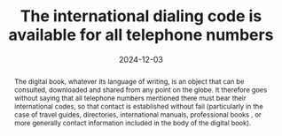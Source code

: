 ---
N: '123'
Rubrique: Internationalisation
title: The international dialing code is available for all telephone numbers
detail: The international dialing code is available for all telephone numbers
abstract: "The digital book, whatever its language of writing, is an object that can be consulted, downloaded and shared from any point on the globe. It therefore goes without saying that all telephone numbers mentioned there must bear their international codes, so that contact is established without fail (particularly in the case of travel guides, directories, international manuals, professional books , or more generally contact information included in the body of the digital book)."
categories: ["Internationalisation"]
agrege: O4123-E034
opquast: '4 123'
indiceebook: '34'
description: "Règle n° 034"
before: "033"
weight: "034"
after: "035"
actif: '1'
layout: rules
date: 2024-12-03
tags: ["Contact"]
objectif: ["Allow immediate use of telephone contact regardless of user context"]
Meo: ["Start each phone number with the two-digit country code preceded by a plus symbol, for example &#34;+33&#34; for France. Replace the zero, which may appear as the first digit, with the country code. Present the telephone number as a series of pairs of numbers separated by a non-breaking space, where the first pair, corresponding to the country code, begins with a plus symbol, and the second pair contains only a figure, to harmonize the rest. For example, &#34;+33 1 00 00 00 00&#34;."]
Controle: ["For each phone number: <ul><li>Check that the two-digit country code appears first, preceded by a plus symbol, for example &#34;+33&#34; for France.</li> <li>Check that the zero, which may appear as the first digit, is replaced by the country code.</li> <li>Check that in its overall form it is a sequence of pairs of numbers separated by a non-breaking space, where the first pair, corresponding to the country code, begins with a plus symbol, and the second pair contains only one digit. For example, &#34;+33 1 00 00 00 00&#34;</li></ul>."]
epubcheck: false
ace: false
humancheck: true
Source: ["Opquast"]
Referentiel: [""]
Steps: ["conception", "editorial"]
---